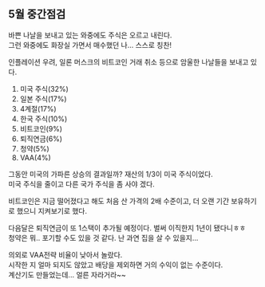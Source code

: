 ## 5월 중간점검

바쁜 나날을 보내고 있는 와중에도 주식은 오르고 내린다.<br>
그런 와중에도 화장실 가면서 매수했던 나... 스스로 칭찬!<br>

인플레이션 우려, 일론 머스크의 비트코인 거래 취소 등으로 암울한 나날들을 보내고 있다.<br>

1. 미국 주식(32%)
2. 일본 주식(17%)
3. 4계절(17%)
4. 한국 주식(10%)
5. 비트코인(9%)
6. 퇴직연금(6%)
7. 청약(5%)
8. VAA(4%)

그동안 미국의 가파른 상승의 결과일까? 재산의 1/3이 미국 주식이었다.<br>
미국 주식을 줄이고 다른 국가 주식을 좀 사야 겠다.<br>

비트코인은 지금 떨어졌다고 해도 처음 산 가격의 2배 수준이고, 더 오랜 기간 보유하기로 했으니 지켜보기로 했다.<br>

다음달은 퇴직연금이 또 1스택이 추가될 예정이다. 벌써 이직한지 1년이 됐다니ㅎㅎ<br>
청약은 뭐.. 포기할 수도 있을 것 같다. 난 과연 집을 살 수 있을지...<br>

의외로 VAA전략 비율이 낮아서 놀랐다.<br>
시작한 지 얼마 되지도 않았고 배당을 제외하면 거의 수익이 없는 수준이다.<br>
계산기도 만들었는데... 얼른 자라거라~~